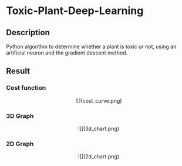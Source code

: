 # Toxic-Plant-Deep-Learning

## Description

Python algorithm to determine whether a plant is toxic or not, using an artificial neuron and the gradient descent method.

## Result 

### Cost function

<p align="center">
    ![](cost_curve.png)
</p>

### 3D Graph

<p align="center">
    ![](3d_chart.png)
</p>

### 2D Graph

<p align="center">
    ![](2d_chart.png)
</p>

